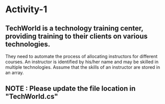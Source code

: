 # Activity-1
## TechWorld is a technology training center, providing training to their clients on various technologies. 
They need to automate the process of allocating instructors for different courses. An instructor is 
identified by his/her name and may be skilled in multiple technologies. Assume that the skills of an 
instructor are stored in an array.

## NOTE : Please update the file location in "TechWorld.cs"
